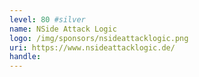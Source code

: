 ```yaml
---
level: 80 #silver
name: NSide Attack Logic
logo: /img/sponsors/nsideattacklogic.png
uri: https://www.nsideattacklogic.de/
handle: 
---
```

